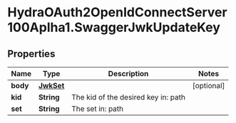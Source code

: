 # HydraOAuth2OpenIdConnectServer100Aplha1.SwaggerJwkUpdateKey

## Properties
Name | Type | Description | Notes
------------ | ------------- | ------------- | -------------
**body** | [**JwkSet**](JwkSet.md) |  | [optional] 
**kid** | **String** | The kid of the desired key in: path | 
**set** | **String** | The set in: path | 



